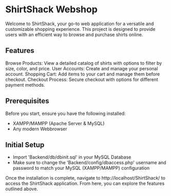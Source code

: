 # ShirtShack Webshop

Welcome to ShirtShack, your go-to web application for a versatile and customizable shopping experience. This project is designed to provide users with an efficient way to browse and purchase shirts online.

## Features
Browse Products: View a detailed catalog of shirts with options to filter by size, color, and price.
User Accounts: Create and manage your personal account.
Shopping Cart: Add items to your cart and manage them before checkout.
Checkout Process: Secure checkout with options for different payment methods.

## Prerequisites
Before you start, ensure you have the following installed:

- XAMPP/MAMPP (Apache Server & MySQL)
- Any modern Webbrowser

## Initial Setup

- Import 'Backend/db/dbinit.sql' in your MySQL Database
- Make sure to change the 'Backend/config/dbaccess.php' username and password to match your MySQL (XAMPP/MAMPP) configuration

Once the installation is complete, navigate to http://localhost/ShirtShack/ to access the ShirtShack application. From here, you can explore the features outlined above.





